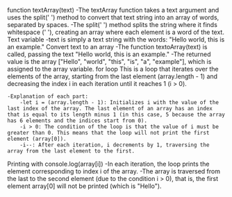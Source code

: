 function textArray(text)
    -The textArray function takes a text argument and uses the split(' ') method to convert that text string into an array of words, separated by spaces.
    -The split(' ') method splits the string where it finds whitespace (' '), creating an array where each element is a word of the text.
Text variable
    -text is simply a text string with the words: "Hello world, this is an example."
Convert text to an array
    -The function textoArray(text) is called, passing the text "Hello world, this is an example."
    -The returned value is the array ["Hello", "world", "this", "is", "a", "example"], which is assigned to the array variable.
for loop
    This is a loop that iterates over the elements of the array, starting from the last element (array.length - 1) and decreasing the index i in each iteration until it reaches 1 (i > 0).

    -Explanation of each part:
        -let i = (array.length - 1): Initializes i with the value of the last index of the array. The last element of an array has an index that is equal to its length minus 1 (in this case, 5 because the array has 6 elements and the indices start from 0).
        -i > 0: The condition of the loop is that the value of i must be greater than 0. This means that the loop will not print the first element (array[0]).
        -i--: After each iteration, i decrements by 1, traversing the array from the last element to the first.
Printing with console.log(array[i])
    -In each iteration, the loop prints the element corresponding to index i of the array.
    -The array is traversed from the last to the second element (due to the condition i > 0), that is, the first element array[0] will not be printed (which is "Hello").